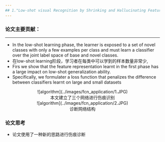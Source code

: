 ```yaml
---
## 1."Low-shot visual Recognition by Shrinking and Hallucinating Features"
---
```


### 论文主要贡献：
---
- In the low-shot learning phase, the learner is exposed to a set of novel classes with only a few examples per class and must learn a classifier over the joint label space of base and novel classes.
- 在low-shot learning阶段，学习者在每类中可以学到的样本数量非常少,
- Firs we show that the feature representation learnt in the first phase has a large impact on low-shot generalization ability.
- Specifically, we formulater a loss function that penalizes the difference between classifiers learnt on large and small datasets 
<center>![algorithm](../images/fcn_application/1.JPG)</center>
<center>本文建立了三个网络进行伤痕识别</center>

<center>![algorithm](../images/fcn_application/2.JPG)</center>
<center>诊断网络结构</center>

### 论文思考
- 论文使用了一种新的思路进行伤痕诊断

